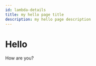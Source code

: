 ```yaml
---
id: lambda-details
title: my hello page title
description: my hello page description
---
```


# Hello

How are you?